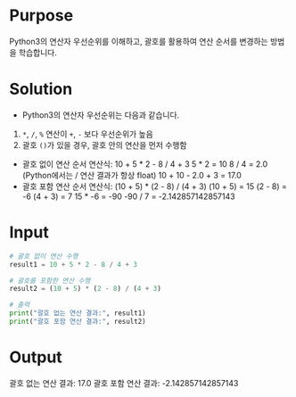 # Purpose
Python3의 연산자 우선순위를 이해하고, 괄호를 활용하여 연산 순서를 변경하는 방법을 학습합니다.

# Solution
- Python3의 연산자 우선순위는 다음과 같습니다.
1. `*`, `/`, `%` 연산이 `+`, `-` 보다 우선순위가 높음
2. 괄호 `()`가 있을 경우, 괄호 안의 연산을 먼저 수행함
- 괄호 없이 연산 순서
연산식: 10 + 5 * 2 - 8 / 4 + 3
5 * 2 = 10
8 / 4 = 2.0 (Python에서는 / 연산 결과가 항상 float)
10 + 10 - 2.0 + 3 = 17.0
- 괄호 포함 연산 순서
연산식: (10 + 5) * (2 - 8) / (4 + 3)
(10 + 5) = 15
(2 - 8) = -6
(4 + 3) = 7
15 * -6 = -90
-90 / 7 = -2.142857142857143

# Input
```python
# 괄호 없이 연산 수행
result1 = 10 + 5 * 2 - 8 / 4 + 3

# 괄호를 포함한 연산 수행
result2 = (10 + 5) * (2 - 8) / (4 + 3)

# 출력
print("괄호 없는 연산 결과:", result1)
print("괄호 포함 연산 결과:", result2)

```
# Output
괄호 없는 연산 결과: 17.0
괄호 포함 연산 결과: -2.142857142857143